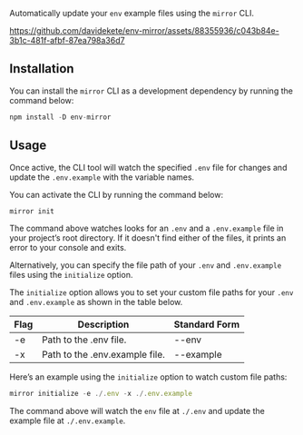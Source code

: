 Automatically update your `env` example files using the `mirror` CLI.

https://github.com/davidekete/env-mirror/assets/88355936/c043b84e-3b1c-481f-afbf-87ea798a36d7


## Installation

You can install the `mirror` CLI as a development dependency by running the command below:

```jsx
npm install -D env-mirror
```

## Usage

Once active, the CLI tool will watch the specified `.env` file for changes and update the `.env.example` with the variable names.

You can activate the CLI by running the command below:

```jsx
mirror init
```

The command above watches looks for an `.env` and a `.env.example` file in your project’s root directory. If it doesn't find either of the files, it prints an error to your console and exits.

Alternatively, you can specify the file path of your `.env` and `.env.example` files using the `initialize` option.

The `initialize` option allows you to set your custom file paths for your `.env` and `.env.example` as shown in the table below.

| Flag | Description | Standard Form |
| --- | --- | --- |
| -e | Path to the .env file. | --env |
| -x | Path to the .env.example file. | --example |

Here’s an example using the `initialize` option to watch custom file paths:

```jsx
mirror initialize -e ./.env -x ./.env.example
```

The command above will watch the `env` file at `./.env` and update the example file at `./.env.example`.
